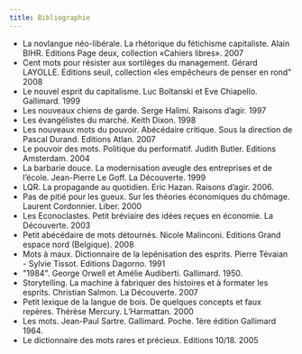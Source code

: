 ```yaml
---
title: Bibliographie
---
```

- La novlangue néo-libérale. La rhétorique du fétichisme capitaliste. Alain BIHR. Editions Page deux, collection «Cahiers libres». 2007
- Cent mots pour résister aux sortilèges du management. Gérard LAYOLLE. Editions seuil, collection «les empêcheurs de penser en rond" 2008
- Le nouvel esprit du capitalisme. Luc Boltanski et Eve Chiapello. Gallimard. 1999
- Les nouveaux chiens de garde. Serge Halimi. Raisons d’agir. 1997
- Les évangélistes du marché. Keith Dixon. 1998
- Les nouveaux mots du pouvoir. Abécédaire critique. Sous la direction de Pascal Durand. Editions Atlan. 2007
- Le pouvoir des mots. Politique du performatif. Judith Butler. Editions Amsterdam. 2004
- La barbarie douce. La modernisation aveugle des entreprises et de l’école. Jean-Pierre Le Goff. La Découverte. 1999
- LQR. La propagande au quotidien. Eric Hazan. Raisons d’agir. 2006.
- Pas de pitié pour les gueux. Sur les théories économiques du chômage. Laurent Cordonnier. Liber. 2000
- Les Econoclastes. Petit bréviaire des idées reçues en économie. La Découverte. 2003
- Petit abécédaire de mots détournés. Nicole Malinconi. Editions Grand espace nord (Belgique). 2008
- Mots à maux. Dictionnaire de la lepénisation des esprits. Pierre Tévaian - Sylvie Tissot. Editions Dagorno. 1991
- "1984". George Orwell et Amélie Audiberti. Gallimard. 1950.
- Storytelling. La machine à fabriquer des histoires et à formater les esprits. Christian Salmon. La Découverte. 2007
- Petit lexique de la langue de bois. De quelques concepts et faux repères. Thérèse Mercury. L’Harmattan. 2000
- Les mots. Jean-Paul Sartre. Gallimard. Poche. 1ère édition Gallimard 1964.
- Le dictionnaire des mots rares et précieux. Editions 10/18. 2005
